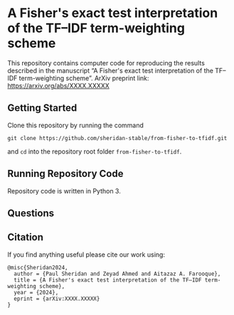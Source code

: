 # A Fisher's exact test interpretation of the TF–IDF term-weighting scheme

This repository contains computer code for reproducing the results described in the manuscript “A Fisher's exact test interpretation of the TF–IDF term-weighting scheme”. ArXiv preprint link: https://arxiv.org/abs/XXXX.XXXXX

## Getting Started

Clone this repository by running the command
```
git clone https://github.com/sheridan-stable/from-fisher-to-tfidf.git
```
and `cd` into the repository root folder `from-fisher-to-tfidf`.

## Running Repository Code
Repository code is written in Python 3.

## Questions


## Citation
If you find anything useful please cite our work using:
```
@misc{Sheridan2024,
  author = {Paul Sheridan and Zeyad Ahmed and Aitazaz A. Farooque},
  title = {A Fisher's exact test interpretation of the TF–IDF term-weighting scheme},
  year = {2024},
  eprint = {arXiv:XXXX.XXXXX}
}
```
